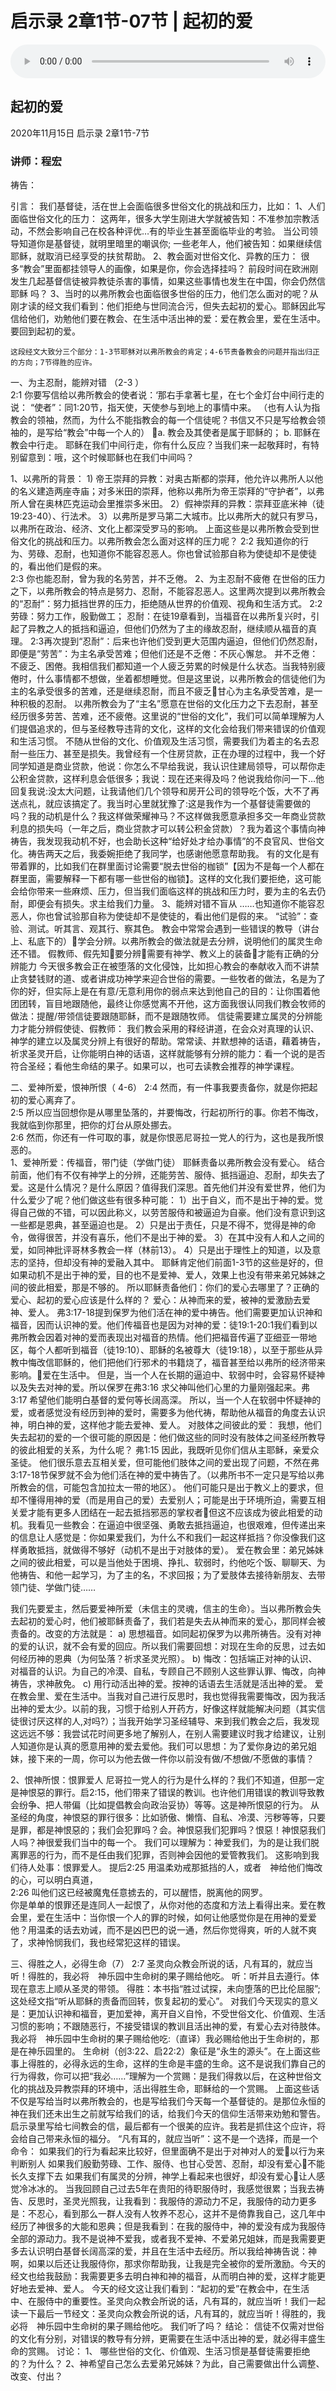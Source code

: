 # 启示录 2章1节-07节 | 起初的爱

<audio style="width: 100%;" preload="false" controls controlslist="nodownload"><source src="http://file.simai.life/audio/mp3/2020/qi_2-1-7-201115.mp3" type="audio/mpeg">Your browser does not support the audio element.</audio>

## 起初的爱
2020年11月15日 
启示录 2章1节-7节
### 讲师：程宏


祷告：

引言：
我们基督徒，活在世上会面临很多世俗文化的挑战和压力，比如：
1、人们面临世俗文化的压力： 
这两年，很多大学生刚进大学就被告知：不准参加宗教活动，不然会影响自己在校各种评优…有的毕业生甚至面临毕业的考验。
当公司领导知道你是基督徒，就明里暗里的嘲讽你;
	一些老年人，他们被告知：如果继续信耶稣，就取消已经享受的扶贫帮助。
2、教会面对世俗文化、异教的压力：
很多“教会”里面都挂领导人的画像，如果是你，你会选择挂吗？
前段时间在欧洲刚发生几起基督信徒被异教徒杀害的事情，如果这些事情也发生在中国，你会仍然信耶稣 吗？
3、当时的以弗所教会也面临很多世俗的压力，他们怎么面对的呢？从刚才读的经文我们看到：他们拒绝与世同流合污，但失去起初的爱心。耶稣因此写信给他们，劝勉他们要在教会、在生活中活出神的爱：爱在教会里，爱在生活中。要回到起初的爱。

	这段经文大致分三个部分：1-3节耶稣对以弗所教会的肯定；4-6节责备教会的问题并指出归正的方向；7节得胜的应许。

一、为主忍耐，能辨对错 （2-3 ）	
2:1  你要写信给以弗所教会的使者说：‘那右手拿著七星，在七个金灯台中间行走的说：
“使者”：同1:20节，指天使，天使参与到地上的事情中来。
（也有人认为指教会的领袖，然而，为什么不能指教会的每一个信徒呢？书信又不只是写给教会领袖的，是写给“教会”中每一个人的）
a. 教会及其使者是属于耶稣的；
b. 耶稣在教会中行走。
  耶稣在我们中间行走，你有什么反应？当我们来一起敬拜时，有特别留意到：哦，这个时候耶稣也在我们中间吗？

1、以弗所的背景：
	1) 帝王崇拜的异教：对奥古斯都的崇拜，他允许以弗所人以他的名义建造两座寺庙；对多米田的崇拜，他称以弗所为帝王崇拜的“守护者”，以弗所人曾在奥林匹克运动会里推崇多米田。
	2）假神崇拜的异教：崇拜亚底米神（徒19:23-40）、行法术。
	3）以弗所是罗马第二大城市。比以弗所大的就只有罗马，以弗所在政治、经济、文化上都深受罗马的影响。
	上面这些是以弗所教会受到世俗文化的挑战和压力。以弗所教会怎么面对这样的压力呢？
2:2  我知道你的行为、劳碌、忍耐，也知道你不能容忍恶人。你也曾试验那自称为使徒却不是使徒的，看出他们是假的来。   
2:3  你也能忍耐，曾为我的名劳苦，并不乏倦。
2、为主忍耐不疲倦
在世俗的压力之下，以弗所教会的特点是努力、忍耐，不能容忍恶人。这里两次提到以弗所教会的“忍耐”：努力抵挡世界的压力，拒绝随从世界的价值观、视角和生活方式。
2:2 劳碌：努力工作，殷勤做工；
忍耐：在徒19章看到，当福音在以弗所复兴时，引起了异教之人的抵挡和逼迫，但他们仍然为了主的缘故忍耐，继续顺从福音的真理。
2:3再次提到“忍耐”：后来也许他们受到更大范围内逼迫，但他们仍然忍耐，即便是“劳苦”：为主名承受苦难；但他们还是不乏倦：不灰心懈怠。
并不乏倦：不疲乏、困倦。我相信我们都知道一个人疲乏劳累的时候是什么状态。当我特别疲倦时，什么事情都不想做，坐着都想睡觉。但是这里说，以弗所教会的信徒他们为主的名承受很多的苦难，还是继续忍耐，而且不疲乏甘心为主名承受苦难，是一种积极的忍耐。
以弗所教会为了“主名”愿意在世俗的文化压力之下去忍耐，甚至经历很多劳苦、苦难，还不疲倦。这里说的“世俗的文化”，我们可以简单理解为人们提倡追求的，但与圣经教导违背的文化，这样的文化会给我们带来错误的价值观和生活习惯。
	不随从世俗的文化、价值观及生活习惯，需要我们为着主的名去忍耐一些压力、甚至是损失。我曾经有一个住房贷款，正在办理的过程中，我一个好同学知道是商业贷款，他说：你怎么不早给我说，我认识住建局领导，可以帮你走公积金贷款，这样利息会低很多；我说：现在还来得及吗？他说我给你问一下…他回复我说:没太大问题，让我请他们几个领导和房开公司的领导吃个饭，大不了再送点礼，就应该搞定了。我当时心里就犹豫了:这是我作为一个基督徒需要做的吗？我的动机是什么？我这样做荣耀神马？不这样做我愿意承担多交一年商业贷款利息的损失吗（一年之后，商业贷款才可以转公积金贷款）？我为着这个事情向神祷告，我发现我动机不好，也会助长这种“给好处才给办事情”的不良官风、世俗文化。祷告两天之后，我委婉拒绝了我同学，也感谢他愿意帮助我。
	有的文化是有带着罪的，比如我们在群里面讨论需要“脱去世俗的枷锁”【因为不是每一个人都在群里面，需要解释一下都有哪一些世俗的枷锁】。这样的文化我们要拒绝，这可能会给你带来一些麻烦、压力，但当我们面临这样的挑战和压力时，要为主的名去仍耐，即便会有损失。求主给我们力量。
3、能辨对错不盲从
	……也知道你不能容忍恶人，你也曾试验那自称为使徒却不是使徒的，看出他们是假的来。
	“试验”：查验、测试。听其言、观其行、察其色。
	教会中常常会遇到一些错误的教导（讲台上、私底下的）学会分辨。以弗所教会的做法就是去分辨，说明他们的属灵生命还不错。
   假教师、假先知要分辨需要有神学、教义上的装备才能有正确的分辨能力
今天很多教会正在被堕落的文化侵蚀，比如担心教会的奉献收入而不讲禁止贪婪钱财的道、或者讲成功神学来迎合世俗的需要。一些牧者的做法，名是为了你的好，但实际上是在有意/无意利用你的弱点来达到他自己的目的：让你围着他团团转，盲目地跟随他，最终让你感觉离不开他，这方面我很认同我们教会牧师的做法：提醒/带领信徒要跟随耶稣，而不是跟随牧师。
	信徒需要建立属灵的分辨能力才能分辨假使徒、假教师：
我们教会采用的释经讲道，在会众对真理的认识、神学的建立以及属灵分辨上有很好的帮助。常常读、并默想神的话语，藉着祷告，祈求圣灵开启，让你能明白神的话语，这样就能够有分辨的能力：看一个说的是否符合圣经；看他生命结的果子。如果可以，也可去读教会推荐的神学课程。

二、爱神所爱，恨神所恨（ 4-6）
2:4  然而，有一件事我要责备你，就是你把起初的爱心离弃了。  
2:5  所以应当回想你是从哪里坠落的，并要悔改，行起初所行的事。你若不悔改，我就临到你那里，把你的灯台从原处挪去。  
2:6  然而，你还有一件可取的事，就是你恨恶尼哥拉一党人的行为，这也是我所恨恶的。  
1、爱神所爱：传福音，带门徒（学做门徒）
耶稣责备以弗所教会没有爱心。
结合前面，他们有不仅有神学上的分辨，还能劳苦、服侍、抵挡逼迫、忍耐，却失去了爱。这是什么情况？是什么原因？值得我们深思。首先他们并没有爱世界，他们为什么爱少了呢？他们做这些有很多种可能：
1）出于自义，而不是出于神的爱。觉得自己做的不错，可以因此称义，以劳苦服侍和被逼迫为自豪。他们没有意识到这一些都是恩典，甚至逼迫也是。
2）只是出于责任，只是不得不，觉得是神的命令，做得很苦，并没有喜乐，他们不是出于神的爱。
3）在其中没有人和人之间的爱，如同神批评哥林多教会一样（林前13）。
4）只是出于理性上的知道，以及意志的坚持，但却没有神的爱融入其中。
耶稣肯定他们前面1-3节的这些是好的，但如果动机不是出于神的爱，目的也不是爱神、爱人，效果上也没有带来弟兄姊妹之间的彼此相爱，那是不够的。
所以耶稣责备他们：你们的爱心去哪里了？正确的爱心、起初的爱心应该是什么样的？
爱心：从神而来的爱，被神的爱激励去爱神、爱人。
弗3:17-18提到保罗为他们活在神的爱中祷告。他们需要更加认识神和福音，因而认识神的爱。他们传福音也是因为对神的爱：徒19:1-20:1我们看到以弗所教会因着对神的爱而表现出对福音的热情。他们把福音传遍了亚细亚一带地区，每个人都听到福音（徒19:10）、耶稣的名被尊大（徒19:18），以至于那些从异教中悔改信耶稣的，他们把他们行邪术的书籍烧了，福音甚至给以弗所的经济带来影响。爱在生活中。
但是，当一个人在长期的逼迫中、软弱中时，会容易怀疑神以及失去对神的爱。所以保罗在弗3:16 求父神叫他们心里的力量刚强起来。弗3:17 希望他们能明白基督的爱何等长阔高深。
所以，当一个人在软弱中怀疑神的爱，或者感觉没有经历到神的爱时，需要多为他代祷，帮助他从福音的角度去认识神，明白神的爱，这样他才能去爱神、爱人。
对肢体之间彼此的爱：
我想，他们失去起初的爱的一个很可能的原因是：他们做这些的同时没有肢体之间圣经所教导的彼此相爱的关系，为什么呢？
弗1:15  因此，我既听见你们信从主耶稣，亲爱众圣徒。
他们很乐意去互相关爱，但可能他们肢体之间的爱出现了问题，不然在弗3:17-18节保罗就不会为他们活在神的爱中祷告了。（以弗所书不一定只是写给以弗所教会的信，可能包含加拉太一带的地区）。
他们可能只是出于教义上的要求，但却不懂得用神的爱（而是用自己的爱）去爱别人；可能是出于环境所迫，需要互相关爱才能有更多人团结在一起去抵挡邪恶的掌权者但这不应该成为彼此相爱的动机。我看见一些教会：在逼迫中很坚强、勇敢去抵挡逼迫，也很艰难，但传递出来的信息让人感觉是：你如果爱我们，为什么不和我们一起这样抵挡？你没像我们这样勇敢抵挡，就做得不够好（动机不是出于对肢体的爱）。
爱在教会里：弟兄姊妹之间的彼此相爱，可以是当他处于困境、挣扎、软弱时，约他吃个饭、聊聊天、为他祷告、和他一起学习，为了主的名，不求回报；为了爱肢体去接待新朋友、去带领门徒、学做门徒……

我们先要爱主，然后要爱神所爱（未信主的灵魂，信主的生命）。当以弗所教会失去起初的爱心时，他们被耶稣责备了，我们若是失去从神而来的爱心，那同样会被责备的。改变的方法就是：
a) 思想福音。如同起初保罗为以弗所祷告。没有对神的爱的认识，就不会有爱的回应。所以我们需要回想：对现在生命的反思，过去如何经历神的恩典（为何坠落？祈求圣灵光照）。
b) 悔改：包括端正对神的认识、对福音的认识。为自己的冷漠、自私，专顾自己不顾别人这些罪认罪、悔改，向神祷告，求神赦免。
c) 用行动活出神的爱。按神的话语去生活就是活出神的爱。
爱在教会里、爱在生活中。当我对自己进行反思时，我也觉得我需要悔改，因为我活出神的爱太少。以前的我，习惯于给别人开药方，好像这样就能解决问题（其实信徒很讨厌这样的人,对吗?）；当我开始学习圣经辅导、来到我们教会之后，我发现这远远不够：我尝试花时间更多地了解别人，在别人需要建议时我才给建议，让别人知道你是认真的愿意用神的爱去爱他。我们可以思想：为了爱你身边的弟兄姐妹，接下来的一周，你可以为他去做一件你以前没有做/不想做/不愿做的事情？ 

2、恨神所恨：恨罪爱人
	尼哥拉一党人的行为是什么样的？我们不知道，但那一定是神恨惡的罪行。启2:15，他们带来了错误的教训。也许他们用错误的教训导致教会纷争、把人带偏（比如提倡教会向政治妥协）等等。这是神所恨惡的行为。
	从圣经的角度，神恨惡的罪行很多：比如骄傲、懒惰、自私、冷漠、污秽等等，只要是罪，都是神恨惡的；我们会犯罪吗？会。神恨惡我们犯罪吗？恨惡！神恨惡我们人吗？神很爱我们当中的每一个。
	我们可以理解为：神爱我们，为的是让我们脱离罪恶的行为，而不是任由我们犯罪，否则神会因他的爱管教我们。
	这影响到我们待人处事：恨罪爱人。
	提后2:25  用温柔劝戒那抵挡的人，或者　神给他们悔改的心，可以明白真道，  
2:26  叫他们这已经被魔鬼任意掳去的，可以醒悟，脱离他的网罗。   
你是单单的恨罪还是连同人一起恨了，从你对他的态度和方法上看得出来。爱在教会里，爱在生活中：当你恨一个人的罪的时候，如何让他感觉你是在用神的爱爱他？用温柔的话去劝诫，而不是凶巴巴的说一通，然后你觉得爽，听的人就不爽了，求神怜悯我们，我也经常犯这样的错误。

三、得胜之人，必得生命（7）
2:7  圣灵向众教会所说的话，凡有耳的，就应当听！得胜的，我必将　神乐园中生命树的果子赐给他吃。
听：听并且去遵行。体现在意志上顺从圣灵的带领。
得胜：本书指“胜过试探，未向堕落的巴比伦屈服”;这处经文指“听从耶稣的责备而回转，恢复起初的爱心”。
对我们今天现实的意义是：更加认识神和福音，更加爱神，离开自义自怜，不受世俗文化、价值观、生活习惯的影响；不跟随恶行，不接受错误的教训且活出神的爱，有爱心去对待肢体。
我必将　神乐园中生命树的果子赐给他吃:（直译）我必赐给他出于生命树的，那是在神乐园里的。
生命树（创3:22、启22:2）象征是“永生的源头”。在上面这些事上得胜的，必得永远的生命，这样的生命是丰盛的生命。这不是说我们靠自己的行为得救，你可以把“我必……”理解为一个赏赐：是我们得救以后，在这种世俗文化的挑战及异教崇拜的环境中，活出得胜生命，耶稣给的一个赏赐。
上面这些话不仅是写给当时以弗所教会的，也是写给我们今天每一个基督徒的。是那位永恒的神在我们还未出生之前就写给我们的话，给我们今天的信仰生活带来劝勉和警告。启示录里写给七间教会的信，最后都有一个很美的应许。我若是抓住这个应许，将会给自己带来永恒的福分。
“凡有耳的，就应当听”：这不是一个选择，而是一个命令：
如果我们的行为看起来比较好，但里面确不是出于对神对人的爱以行为来判断别人
如果我们殷勤劳碌、工作、服侍、也甘心受苦、忍耐，却没有爱心不能长久支撑下去
如果我们有属灵的分辨，神学上看起来也很好，却没有爱心让人感觉冷冰冰的。
当我回顾自己过去5年在贵阳的待职服侍时，我感觉很累；当我去祷告、反思时，圣灵光照我，让我看到：我服侍的源动力不足，我服侍的动力更多是：不忍心，看到那么一群人没有人牧养不忍心，这并不是倚靠我自己，这几年中经历了神很多的大能和恩典；但是我看到：在我的服侍中，神的爱没有成为我服侍全部的源动力。我不是说神不爱我，或者我不爱神、不爱弟兄姐妹，而是我需要更多去认识明白基督长阔高深的爱，并且在生活中去经历。所以我给神祷告说：神啊，如果以后还让我服侍你，那求你帮助我，让我是完全被你的爱所激励。今天的经文也给我鼓励：我需要更多去明白神和神的福音，从而明白神的爱，这样才能更好地去爱神、爱人。
今天的经文这让我们看到：“起初的爱”在教会中，在生活中、在服侍中的重要性。圣灵向众教会所说的话，凡有耳的，就应当听！我们一起读一下最后一节经文：圣灵向众教会所说的话，凡有耳的，就应当听！得胜的，我必将　神乐园中生命树的果子赐给他吃。
     我们听了吗？
结论：
信徒不仅需对世俗的文化有分别，对错误的教导有分辨，更需要在生活中活出神的爱，就必得丰盛生命的赏赐。
讨论：
1、 哪些世俗的文化、价值观、生活习惯是基督徒需要拒绝的？为什么？
2、神希望自己怎么去爱弟兄姊妹？为此，自己需要做出什么调整、改变、付出？

